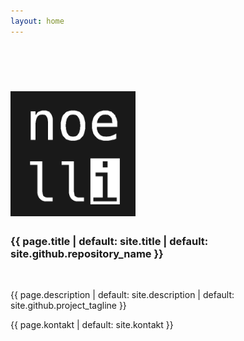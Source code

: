```yaml
---
layout: home
---
```



<br>
<br>
<h1 class="header center"><img style="height: 200px; width: 200px;" src="assets/images/noelli.png" alt=""></h1>
<h3 class="no-top-margin header center">{{ page.title | default: site.title | default: site.github.repository_name }}</h3>
<br>
<div class="row center">
    <p class="flow-text">
        {{ page.description | default: site.description | default: site.github.project_tagline }}
    </p>
    <p class="flow-text">
        {{ page.kontakt | default: site.kontakt }}<br>
        <a class="icon-large" target="_blank" href="mailto:{{ site.email }}"><i class="fa fa-envelope green-text" style=""></i></a>
    </p>
</div>
<br>